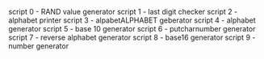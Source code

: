 script 0 - RAND value generator
script 1 - last digit checker
script 2 - alphabet printer
script 3 - alpabetALPHABET geberator
script 4 - alphabet generator
script 5 - base 10 generator
script 6 - putcharnumber generator
script 7 - reverse alphabet generator
script 8 - base16 generator
script 9 - number generator
